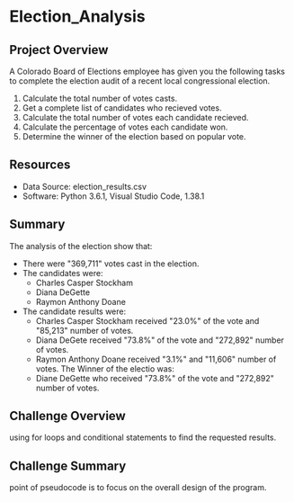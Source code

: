 # Election_Analysis

## Project Overview
A Colorado Board of Elections employee has given you the following tasks to complete the election audit of a recent local congressional election.

1. Calculate the total number of votes casts.
2. Get a complete list of candidates who recieved votes.
3. Calculate the total number of votes each candidate recieved.
4. Calculate the percentage of votes each candidate won.
5. Determine the winner of the election based on popular vote.

## Resources
- Data Source: election_results.csv
- Software: Python 3.6.1, Visual Studio Code, 1.38.1

## Summary
The analysis of the election show that:
- There were "369,711" votes cast in the election.
- The candidates were:
     - Charles Casper Stockham
     - Diana DeGette
     - Raymon Anthony Doane
- The candidate results were:
     - Charles Casper Stockham received "23.0%" of the vote and "85,213" number of votes.
     - Diana DeGete received "73.8%" of the vote and "272,892" number of votes.
     - Raymon Anthony Doane received "3.1%" and "11,606" number of votes.
 The Winner of the electio was:
    - Diane DeGette who received "73.8%" of the vote and "272,892" number of votes.
    
 ## Challenge Overview
using for loops and conditional statements to find the requested results.   
 
 ## Challenge Summary
point of pseudocode is to focus on the overall design of the program.
